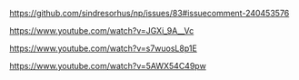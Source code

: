 

https://github.com/sindresorhus/np/issues/83#issuecomment-240453576



https://www.youtube.com/watch?v=JGXi_9A__Vc



https://www.youtube.com/watch?v=s7wuosL8p1E



https://www.youtube.com/watch?v=5AWX54C49pw


